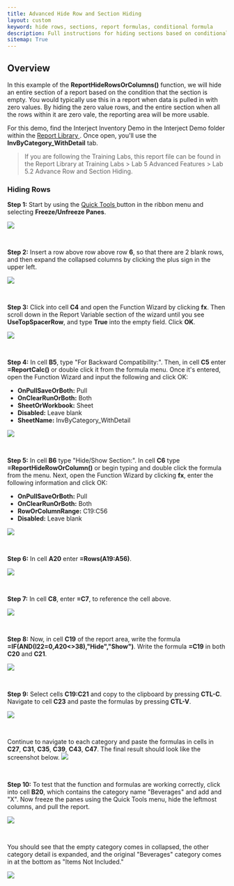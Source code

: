 ```yaml
---
title: Advanced Hide Row and Section Hiding
layout: custom 
keyword: hide rows, sections, report formulas, conditional formula
description: Full instructions for hiding sections based on conditional values
sitemap: True
---
```


##  **Overview**

In this example of the **ReportHideRowsOrColumns()** function, we will hide an entire section of a report based on the condition that the section is empty. You would typically use this in a report when data is pulled in with zero values. By hiding the zero value rows, and the entire section when all the rows within it are zero vale, the reporting area will be more usable. 

For this demo, find the Interject Inventory Demo in the Interject Demo folder within the [ Report Library ](/wAbout/Report-Library-Basics.html). Once open, you'll use the **InvByCategory_WithDetail** tab.

<blockquote class=lab_info>
  If you are following the Training Labs, this report file can be found in the Report Library at Training Labs > Lab 5 Advanced Features > Lab 5.2 Advance Row and Section Hiding.
</blockquote>

###  **Hiding Rows**

**Step 1:** Start by using the [ Quick Tools ](/wPortal/INTERJECT-Ribbon-Menu-Items.html) button in the ribbon menu and selecting **Freeze/Unfreeze Panes**.

![](/images/L-Create-AdvancedHideRow/AdvanceRowHide1.png)

<br> 

**Step 2:** Insert a row above row above row **6**, so that there are 2 blank rows, and then expand the collapsed columns by clicking the plus sign in the upper left.

![](/images/L-Create-AdvancedHideRow/AdvanceRowHide2.png)

<br>

**Step 3:** Click into cell **C4** and open the Function Wizard by clicking **fx**. Then scroll down in the Report Variable section of the wizard until you see **UseTopSpacerRow**, and type **True** into the empty field. Click **OK**.

![](/images/L-Create-AdvancedHideRow/AdvanceRowHide3.png)

<br>

**Step 4:** In cell **B5**, type "For Backward Compatibility:". Then, in cell **C5** enter **=ReportCalc()** or double click it from the formula menu. Once it's entered, open the Function Wizard and input the following and click OK:
- **OnPullSaveOrBoth:** Pull
- **OnClearRunOrBoth:** Both
- **SheetOrWorkbook:** Sheet
- **Disabled:** Leave blank
- **SheetName:** InvByCategory_WithDetail

![](/images/L-Create-AdvancedHideRow/AdvanceRowHide4.png)

<br>

**Step 5:** In cell **B6** type "Hide/Show Section:". In cell **C6** type **=ReportHideRowOrColumn()** or begin typing and double click the formula from the menu. Next, open the Function Wizard by clicking **fx**, enter the following information and click OK:
- **OnPullSaveOrBoth:** Pull
- **OnClearRunOrBoth:** Both
- **RowOrColumnRange:** C19:C56
- **Disabled:** Leave blank

![](/images/L-Create-AdvancedHideRow/AdvanceRowHide5.png)

<br>

**Step 6:** In cell **A20** enter **=Rows(A19:A56)**.

![](/images/L-Create-AdvancedHideRow/AdvanceRowHide6.png)

<br>

**Step 7:** In cell **C8**, enter **=C7**, to reference the cell above.

![](/images/L-Create-AdvancedHideRow/AdvanceRowHide7.png)

<br>

**Step 8:** Now, in cell **C19** of the report area, write the formula **=IF(AND(I22=0,$A$20<>38),"Hide","Show")**. Write the formula **=C19** in both **C20** and **C21**.

![](/images/L-Create-AdvancedHideRow/AdvanceRowHide8.png)

<br>

**Step 9:** Select cells **C19:C21** and copy to the clipboard by pressing **CTL-C**. Navigate to cell **C23** and paste the formulas by pressing **CTL-V**.

![](/images/L-Create-AdvancedHideRow/AdvanceRowHide9.png)

<br>

Continue to navigate to each category and paste the formulas in cells in **C27**, **C31**, **C35**, **C39**, **C43**, **C47**. The final result should look like the screenshot below.
![](/images/L-Create-AdvancedHideRow/AdvanceRowHide10.png)

<br>

**Step 10:** To test that the function and formulas are working correctly, click into cell **B20**, which contains the category name "Beverages" and add and "X". Now freeze the panes using the Quick Tools menu, hide the leftmost columns, and pull the report.

![](/images/L-Create-AdvancedHideRow/AdvanceRowHide13.png)

<br>

You should see that the empty category comes in collapsed, the other category detail is expanded, and the original "Beverages" category comes in at the bottom as "Items Not Included."

![](/images/L-Create-AdvancedHideRow/AdvanceRowHide14.png)
